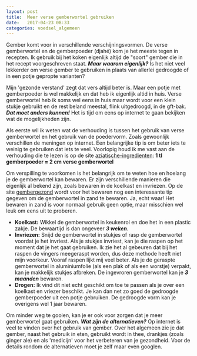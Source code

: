 ```yaml
---
layout: post
title:  Meer verse gemberwortel gebruiken
date:   2017-04-23 08:33
categories: voedsel_algemeen
---
```


Gember komt voor in verschillende verschijningsvormen. De verse gemberwortel en de gemberpoeder (djahé) kom je het meeste tegen in recepten. Ik gebruik bij het koken eigenlijk altijd de "soort" gember die in het recept voorgeschreven staat. ***Maar waarom eigenlijk?*** Is het niet veel lekkerder om verse gember te gebruiken in plaats van allerlei gedroogde of in een potje gepropte varianten?  

Mijn 'gezonde verstand' zegt dat vers altijd beter is. Maar een potje met gemberpoeder is wel makkelijk en dat heb ik eigenlijk altid in huis. Verse gemberwortel heb ik soms wel eens in huis maar wordt voor een klein stukje gebruikt en de rest beland meestal, flink uitgedroogd, in de gft-bak. ***Dat moet anders kunnen!*** Het is tijd om eens op internet te gaan bekijken wat de mogelijkheden zijn.

Als eerste wil ik weten wat de verhouding is tussen het gebruik van verse gemberwortel en het gebruik van de poedervorm. Zoals gewoonlijk verschillen de meningen op internet. Een belangrijke tip is om beter iets te weinig te gebruiken dat iets te veel. Voorlopig houd ik me vast aan de verhouding die te lezen is op de site [aziatische-ingredienten]:
**1 tl gemberpoeder = 2 cm verse gemberwortel**

Om verspilling te voorkomen is het belangrijk om te weten hoe en hoelang je de gemberwortel kan bewaren. Er zijn verschillende manieren die eigenlijk al bekend zijn, zoals bewaren in de koelkast en invriezen. Op de site [gembergezond] wordt voor het bewaren nog een interessante tip gegeven om de gemberwortel in zand te bewaren. Ja, echt waar! Het bewaren in zand is voor normaal gebruik geen optie, maar misschien wel leuk om eens uit te proberen.  
- **Koelkast:** Wikkel de gemberwortel in keukenrol en doe het in een plastic zakje. De bewaartijd is dan ongeveer ***3 weken***.  
- **Invriezen:** Snijd de gemberwortel in stukjes of rasp de gemberwortel voordat je het invriest. Als je stukjes invriest, kan je die raspen op het moment dat je het gaat gebruiken. Ik zie het al gebeuren dat bij het raspen de vingers meegeraspt worden, dus deze methode heeft niet mijn voorkeur. Vooraf raspen lijkt mij veel beter. Als je de geraspte gemberwortel in aluminiumfolie (als een plak of als een worstje) verpakt, kan je makkelijk stukjes afbreken. De ingevroren gemberwortel kan je ***3 maanden*** bewaren.  
- **Drogen:** Ik vind dit niet echt geschikt om toe te passen als je over een koelkast en vriezer beschikt. Je kan dan net zo goed de gedroogde gemberpoeder uit een potje gebruiken. De gedroogde vorm kan je overigens wel 1 jaar bewaren.

Om minder weg te gooien, kan je er ook voor zorgen dat je meer gemberwortel gaat gebruiken. ***Wat zijn de alternatieven?*** Op internet is veel te vinden over het gebruik van gember. Over het algemeen zie je dat gember, naast het gebruik in eten, gebruikt wordt in thee, drankjes (zoals ginger ale) en als 'medicijn' voor het verbeteren van je gezondheid. Voor de details rondom de alternatieven moet je zelf maar even googlen.

[comment]: # (Bronnen gebruikt in het document)
[aziatische-ingredienten]:http://www.aziatische-ingredienten.nl/tag/gember/ "www.aziatische-ingredienten.nl/tag/gember/"
[gembergezond]: http://www.gembergezond.nl/gember-bewaren/ "www.gembergezond.nl/gember-bewaren/"

